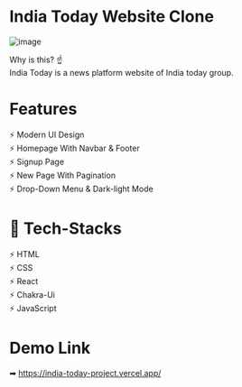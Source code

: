 # India Today Website Clone

![image](https://user-images.githubusercontent.com/91751062/191100923-4a836dd9-14ba-4b5e-9562-0058ef2d769a.png)


Why is this? ☝️
</br>
India Today is a news platform website of India today group.
</br>



# Features

⚡️ Modern UI Design
</br>
⚡️ Homepage With Navbar & Footer
</br>
⚡️ Signup Page
</br>
⚡️ New Page With Pagination
</br>
⚡️ Drop-Down Menu & Dark-light Mode
</br>


# 🎯 Tech-Stacks

⚡️ HTML
</br>
⚡️ CSS
</br>
⚡️ React
</br>
⚡️ Chakra-Ui
</br>
⚡️ JavaScript
</br>

# Demo Link 

➡  https://india-today-project.vercel.app/
